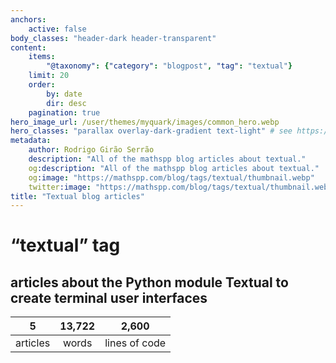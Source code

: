 ```yaml
---
anchors:
    active: false
body_classes: "header-dark header-transparent"
content:
    items:
        "@taxonomy": {"category": "blogpost", "tag": "textual"}
    limit: 20
    order:
        by: date
        dir: desc
    pagination: true
hero_image_url: /user/themes/myquark/images/common_hero.webp
hero_classes: "parallax overlay-dark-gradient text-light" # see https://demo.getgrav.org/blog-skeleton/blog/hero-classes
metadata:
    author: Rodrigo Girão Serrão
    description: "All of the mathspp blog articles about textual."
    og:description: "All of the mathspp blog articles about textual."
    og:image: "https://mathspp.com/blog/tags/textual/thumbnail.webp"
    twitter:image: "https://mathspp.com/blog/tags/textual/thumbnail.webp"
title: "Textual blog articles"
---
```


# “textual” tag


## articles about the Python module Textual to create terminal user interfaces



<table class="stats-table">
    <thead>
        <tr>
            <th style="text-align: center;">5</th>
            <th style="text-align: center;">13,722</th>
            <th style="text-align: center;">2,600</th>
        </tr>
    </thead>
    <tbody>
        <tr>
            <td style="text-align: center;">articles</td>
            <td style="text-align: center;">words</td>
            <td style="text-align: center;">lines of code</td>
        </tr>
    </tbody>
</table>